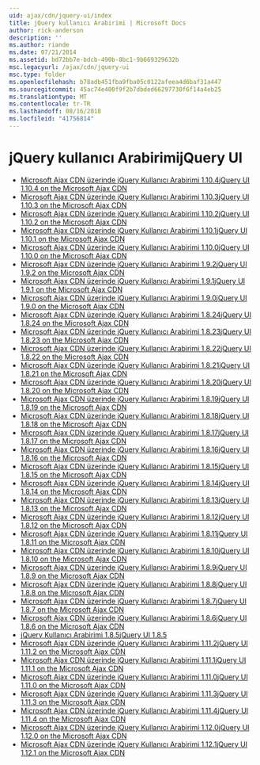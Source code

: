 ```yaml
---
uid: ajax/cdn/jquery-ui/index
title: jQuery kullanıcı Arabirimi | Microsoft Docs
author: rick-anderson
description: ''
ms.author: riande
ms.date: 07/21/2014
ms.assetid: bd72bb7e-bdcb-490b-8bc1-9b669329632b
msc.legacyurl: /ajax/cdn/jquery-ui
msc.type: folder
ms.openlocfilehash: b78adb451fba9fba05c0122afeea4d6baf31a447
ms.sourcegitcommit: 45ac74e400f9f2b7dbded66297730f6f14a4eb25
ms.translationtype: MT
ms.contentlocale: tr-TR
ms.lasthandoff: 08/16/2018
ms.locfileid: "41756814"
---
```

<a name="jquery-ui"></a><span data-ttu-id="d638f-102">jQuery kullanıcı Arabirimi</span><span class="sxs-lookup"><span data-stu-id="d638f-102">jQuery UI</span></span>
====================
- [<span data-ttu-id="d638f-103">Microsoft Ajax CDN üzerinde jQuery Kullanıcı Arabirimi 1.10.4</span><span class="sxs-lookup"><span data-stu-id="d638f-103">jQuery UI 1.10.4 on the Microsoft Ajax CDN</span></span>](cdnjqueryui1104.md)
- [<span data-ttu-id="d638f-104">Microsoft Ajax CDN üzerinde jQuery Kullanıcı Arabirimi 1.10.3</span><span class="sxs-lookup"><span data-stu-id="d638f-104">jQuery UI 1.10.3 on the Microsoft Ajax CDN</span></span>](cdnjqueryui1103.md)
- [<span data-ttu-id="d638f-105">Microsoft Ajax CDN üzerinde jQuery Kullanıcı Arabirimi 1.10.2</span><span class="sxs-lookup"><span data-stu-id="d638f-105">jQuery UI 1.10.2 on the Microsoft Ajax CDN</span></span>](cdnjqueryui1102.md)
- [<span data-ttu-id="d638f-106">Microsoft Ajax CDN üzerinde jQuery Kullanıcı Arabirimi 1.10.1</span><span class="sxs-lookup"><span data-stu-id="d638f-106">jQuery UI 1.10.1 on the Microsoft Ajax CDN</span></span>](cdnjqueryui1101.md)
- [<span data-ttu-id="d638f-107">Microsoft Ajax CDN üzerinde jQuery Kullanıcı Arabirimi 1.10.0</span><span class="sxs-lookup"><span data-stu-id="d638f-107">jQuery UI 1.10.0 on the Microsoft Ajax CDN</span></span>](cdnjqueryui1100.md)
- [<span data-ttu-id="d638f-108">Microsoft Ajax CDN üzerinde jQuery Kullanıcı Arabirimi 1.9.2</span><span class="sxs-lookup"><span data-stu-id="d638f-108">jQuery UI 1.9.2 on the Microsoft Ajax CDN</span></span>](cdnjqueryui192.md)
- [<span data-ttu-id="d638f-109">Microsoft Ajax CDN üzerinde jQuery Kullanıcı Arabirimi 1.9.1</span><span class="sxs-lookup"><span data-stu-id="d638f-109">jQuery UI 1.9.1 on the Microsoft Ajax CDN</span></span>](cdnjqueryui191.md)
- [<span data-ttu-id="d638f-110">Microsoft Ajax CDN üzerinde jQuery Kullanıcı Arabirimi 1.9.0</span><span class="sxs-lookup"><span data-stu-id="d638f-110">jQuery UI 1.9.0 on the Microsoft Ajax CDN</span></span>](cdnjqueryui190.md)
- [<span data-ttu-id="d638f-111">Microsoft Ajax CDN üzerinde jQuery Kullanıcı Arabirimi 1.8.24</span><span class="sxs-lookup"><span data-stu-id="d638f-111">jQuery UI 1.8.24 on the Microsoft Ajax CDN</span></span>](cdnjqueryui1824.md)
- [<span data-ttu-id="d638f-112">Microsoft Ajax CDN üzerinde jQuery Kullanıcı Arabirimi 1.8.23</span><span class="sxs-lookup"><span data-stu-id="d638f-112">jQuery UI 1.8.23 on the Microsoft Ajax CDN</span></span>](cdnjqueryui1823.md)
- [<span data-ttu-id="d638f-113">Microsoft Ajax CDN üzerinde jQuery Kullanıcı Arabirimi 1.8.22</span><span class="sxs-lookup"><span data-stu-id="d638f-113">jQuery UI 1.8.22 on the Microsoft Ajax CDN</span></span>](cdnjqueryui1822.md)
- [<span data-ttu-id="d638f-114">Microsoft Ajax CDN üzerinde jQuery Kullanıcı Arabirimi 1.8.21</span><span class="sxs-lookup"><span data-stu-id="d638f-114">jQuery UI 1.8.21 on the Microsoft Ajax CDN</span></span>](cdnjqueryui1821.md)
- [<span data-ttu-id="d638f-115">Microsoft Ajax CDN üzerinde jQuery Kullanıcı Arabirimi 1.8.20</span><span class="sxs-lookup"><span data-stu-id="d638f-115">jQuery UI 1.8.20 on the Microsoft Ajax CDN</span></span>](cdnjqueryui1820.md)
- [<span data-ttu-id="d638f-116">Microsoft Ajax CDN üzerinde jQuery Kullanıcı Arabirimi 1.8.19</span><span class="sxs-lookup"><span data-stu-id="d638f-116">jQuery UI 1.8.19 on the Microsoft Ajax CDN</span></span>](cdnjqueryui1819.md)
- [<span data-ttu-id="d638f-117">Microsoft Ajax CDN üzerinde jQuery Kullanıcı Arabirimi 1.8.18</span><span class="sxs-lookup"><span data-stu-id="d638f-117">jQuery UI 1.8.18 on the Microsoft Ajax CDN</span></span>](cdnjqueryui1818.md)
- [<span data-ttu-id="d638f-118">Microsoft Ajax CDN üzerinde jQuery Kullanıcı Arabirimi 1.8.17</span><span class="sxs-lookup"><span data-stu-id="d638f-118">jQuery UI 1.8.17 on the Microsoft Ajax CDN</span></span>](cdnjqueryui1817.md)
- [<span data-ttu-id="d638f-119">Microsoft Ajax CDN üzerinde jQuery Kullanıcı Arabirimi 1.8.16</span><span class="sxs-lookup"><span data-stu-id="d638f-119">jQuery UI 1.8.16 on the Microsoft Ajax CDN</span></span>](cdnjqueryui1816.md)
- [<span data-ttu-id="d638f-120">Microsoft Ajax CDN üzerinde jQuery Kullanıcı Arabirimi 1.8.15</span><span class="sxs-lookup"><span data-stu-id="d638f-120">jQuery UI 1.8.15 on the Microsoft Ajax CDN</span></span>](cdnjqueryui1815.md)
- [<span data-ttu-id="d638f-121">Microsoft Ajax CDN üzerinde jQuery Kullanıcı Arabirimi 1.8.14</span><span class="sxs-lookup"><span data-stu-id="d638f-121">jQuery UI 1.8.14 on the Microsoft Ajax CDN</span></span>](cdnjqueryui1814.md)
- [<span data-ttu-id="d638f-122">Microsoft Ajax CDN üzerinde jQuery Kullanıcı Arabirimi 1.8.13</span><span class="sxs-lookup"><span data-stu-id="d638f-122">jQuery UI 1.8.13 on the Microsoft Ajax CDN</span></span>](cdnjqueryui1813.md)
- [<span data-ttu-id="d638f-123">Microsoft Ajax CDN üzerinde jQuery Kullanıcı Arabirimi 1.8.12</span><span class="sxs-lookup"><span data-stu-id="d638f-123">jQuery UI 1.8.12 on the Microsoft Ajax CDN</span></span>](cdnjqueryui1812.md)
- [<span data-ttu-id="d638f-124">Microsoft Ajax CDN üzerinde jQuery Kullanıcı Arabirimi 1.8.11</span><span class="sxs-lookup"><span data-stu-id="d638f-124">jQuery UI 1.8.11 on the Microsoft Ajax CDN</span></span>](cdnjqueryui1811.md)
- [<span data-ttu-id="d638f-125">Microsoft Ajax CDN üzerinde jQuery Kullanıcı Arabirimi 1.8.10</span><span class="sxs-lookup"><span data-stu-id="d638f-125">jQuery UI 1.8.10 on the Microsoft Ajax CDN</span></span>](cdnjqueryui1910.md)
- [<span data-ttu-id="d638f-126">Microsoft Ajax CDN üzerinde jQuery Kullanıcı Arabirimi 1.8.9</span><span class="sxs-lookup"><span data-stu-id="d638f-126">jQuery UI 1.8.9 on the Microsoft Ajax CDN</span></span>](cdnjqueryui189.md)
- [<span data-ttu-id="d638f-127">Microsoft Ajax CDN üzerinde jQuery Kullanıcı Arabirimi 1.8.8</span><span class="sxs-lookup"><span data-stu-id="d638f-127">jQuery UI 1.8.8 on the Microsoft Ajax CDN</span></span>](cdnjqueryui188.md)
- [<span data-ttu-id="d638f-128">Microsoft Ajax CDN üzerinde jQuery Kullanıcı Arabirimi 1.8.7</span><span class="sxs-lookup"><span data-stu-id="d638f-128">jQuery UI 1.8.7 on the Microsoft Ajax CDN</span></span>](cdnjqueryui187.md)
- [<span data-ttu-id="d638f-129">Microsoft Ajax CDN üzerinde jQuery Kullanıcı Arabirimi 1.8.6</span><span class="sxs-lookup"><span data-stu-id="d638f-129">jQuery UI 1.8.6 on the Microsoft Ajax CDN</span></span>](cdnjqueryui186.md)
- [<span data-ttu-id="d638f-130">jQuery Kullanıcı Arabirimi 1.8.5</span><span class="sxs-lookup"><span data-stu-id="d638f-130">jQuery UI 1.8.5</span></span>](cdnjqueryui185.md)
- [<span data-ttu-id="d638f-131">Microsoft Ajax CDN üzerinde jQuery Kullanıcı Arabirimi 1.11.2</span><span class="sxs-lookup"><span data-stu-id="d638f-131">jQuery UI 1.11.2 on the Microsoft Ajax CDN</span></span>](cdnjqueryui1112.md)
- [<span data-ttu-id="d638f-132">Microsoft Ajax CDN üzerinde jQuery Kullanıcı Arabirimi 1.11.1</span><span class="sxs-lookup"><span data-stu-id="d638f-132">jQuery UI 1.11.1 on the Microsoft Ajax CDN</span></span>](cdnjqueryui1111.md)
- [<span data-ttu-id="d638f-133">Microsoft Ajax CDN üzerinde jQuery Kullanıcı Arabirimi 1.11.0</span><span class="sxs-lookup"><span data-stu-id="d638f-133">jQuery UI 1.11.0 on the Microsoft Ajax CDN</span></span>](cdnjqueryui1110.md)
- [<span data-ttu-id="d638f-134">Microsoft Ajax CDN üzerinde jQuery Kullanıcı Arabirimi 1.11.3</span><span class="sxs-lookup"><span data-stu-id="d638f-134">jQuery UI 1.11.3 on the Microsoft Ajax CDN</span></span>](cdnjqueryui1113.md)
- [<span data-ttu-id="d638f-135">Microsoft Ajax CDN üzerinde jQuery Kullanıcı Arabirimi 1.11.4</span><span class="sxs-lookup"><span data-stu-id="d638f-135">jQuery UI 1.11.4 on the Microsoft Ajax CDN</span></span>](cdnjqueryui1114.md)
- [<span data-ttu-id="d638f-136">Microsoft Ajax CDN üzerinde jQuery Kullanıcı Arabirimi 1.12.0</span><span class="sxs-lookup"><span data-stu-id="d638f-136">jQuery UI 1.12.0 on the Microsoft Ajax CDN</span></span>](cdnjqueryui1120.md)
- [<span data-ttu-id="d638f-137">Microsoft Ajax CDN üzerinde jQuery Kullanıcı Arabirimi 1.12.1</span><span class="sxs-lookup"><span data-stu-id="d638f-137">jQuery UI 1.12.1 on the Microsoft Ajax CDN</span></span>](cdnjqueryui1121.md)
